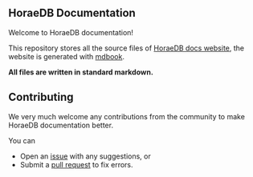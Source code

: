 ## HoraeDB Documentation

Welcome to HoraeDB documentation!

This repository stores all the source files of [HoraeDB docs website](https://ceresdb.github.io/docs), the website is generated with [mdbook](https://rust-lang.github.io/mdBook/).

**All files are written in standard markdown.**

## Contributing

We very much welcome any contributions from the community to make HoraeDB documentation better.

You can

- Open an [issue](https://github.com/CeresDB/docs/issues) with any suggestions, or
- Submit a [pull request](https://github.com/CeresDB/docs/pulls) to fix errors.
